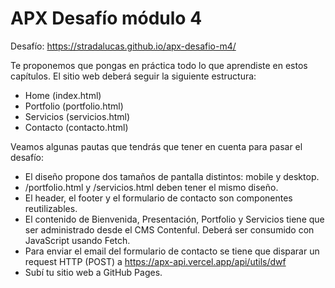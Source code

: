 # APX Desafío módulo 4

Desafío: https://stradalucas.github.io/apx-desafio-m4/

Te proponemos que pongas en práctica todo lo que aprendiste en estos capítulos. El sitio web deberá seguir la siguiente estructura: <br>

- Home (index.html)<br>
- Portfolio (portfolio.html)<br>
- Servicios (servicios.html)<br>
- Contacto (contacto.html)<br>

Veamos algunas pautas que tendrás que tener en cuenta para pasar el desafío:<br>
- El diseño propone dos tamaños de pantalla distintos: mobile y desktop.<br>
- /portfolio.html y /servicios.html deben tener el mismo diseño.<br>
- El header, el footer y el formulario de contacto son componentes reutilizables.<br>
- El contenido de Bienvenida, Presentación, Portfolio y Servicios tiene que ser administrado desde el CMS Contenful. Deberá ser consumido con JavaScript usando Fetch.<br>
- Para enviar el email del formulario de contacto se tiene que disparar un request HTTP (POST) a https://apx-api.vercel.app/api/utils/dwf<br>
- Subí tu sitio web a GitHub Pages.
